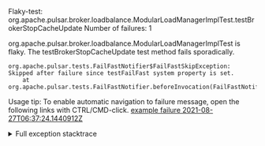         
Flaky-test: org.apache.pulsar.broker.loadbalance.ModularLoadManagerImplTest.testBrokerStopCacheUpdate
Number of failures: 1

org.apache.pulsar.broker.loadbalance.ModularLoadManagerImplTest is flaky. The testBrokerStopCacheUpdate test method fails sporadically.

```
org.apache.pulsar.tests.FailFastNotifier$FailFastSkipException: Skipped after failure since testFailFast system property is set.
	at org.apache.pulsar.tests.FailFastNotifier.beforeInvocation(FailFastNotifier.java:88)

```

Usage tip: To enable automatic navigation to failure message, open the following links with CTRL/CMD-click.
[example failure 2021-08-27T06:37:24.1440912Z](https://github.com/apache/pulsar/runs/3440411059?check_suite_focus=true#step:9:455)


<details>
<summary>Full exception stacktrace</summary>
<code><pre>
org.apache.pulsar.tests.FailFastNotifier$FailFastSkipException: Skipped after failure since testFailFast system property is set.
	at org.apache.pulsar.tests.FailFastNotifier.beforeInvocation(FailFastNotifier.java:88)

</pre></code>
</details>

